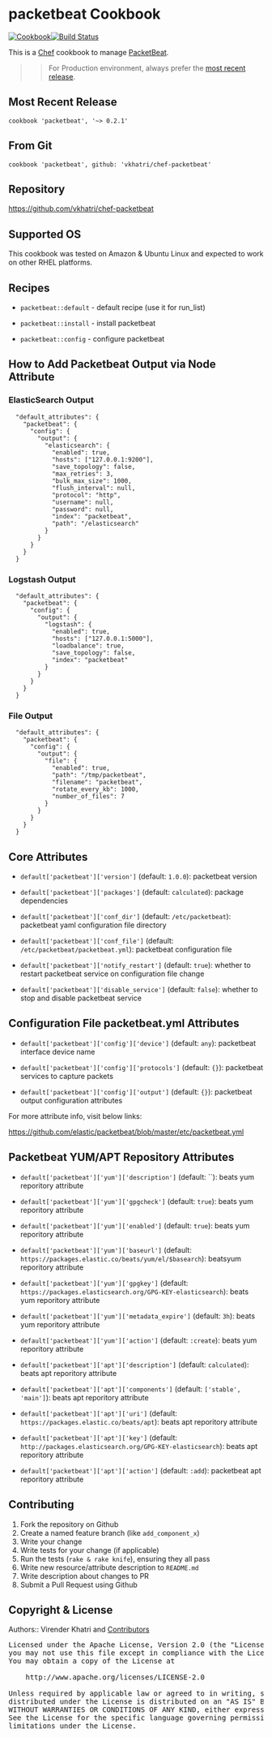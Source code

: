 packetbeat Cookbook
================

[![Cookbook](http://img.shields.io/badge/cookbook-v0.2.1-green.svg)](https://github.com/vkhatri/chef-packetbeat)[![Build Status](https://travis-ci.org/vkhatri/chef-packetbeat.svg?branch=master)](https://travis-ci.org/vkhatri/chef-packetbeat)

This is a [Chef] cookbook to manage [PacketBeat].


>> For Production environment, always prefer the [most recent release](https://supermarket.chef.io/cookbooks/packetbeat).


## Most Recent Release

```
cookbook 'packetbeat', '~> 0.2.1'
```

## From Git

```
cookbook 'packetbeat', github: 'vkhatri/chef-packetbeat'
```

## Repository

https://github.com/vkhatri/chef-packetbeat


## Supported OS

This cookbook was tested on Amazon & Ubuntu Linux and expected to work on other RHEL platforms.


## Recipes

- `packetbeat::default` - default recipe (use it for run_list)

- `packetbeat::install` - install packetbeat

- `packetbeat::config` - configure packetbeat


## How to Add Packetbeat Output via Node Attribute

### ElasticSearch Output

```
  "default_attributes": {
    "packetbeat": {
      "config": {
        "output": {
          "elasticsearch": {
		    "enabled": true,
			"hosts": ["127.0.0.1:9200"],
			"save_topology": false,
			"max_retries": 3,
			"bulk_max_size": 1000,
			"flush_interval": null,
			"protocol": "http",
			"username": null,
			"password": null,
			"index": "packetbeat",
			"path": "/elasticsearch"
          }
        }
      }
    }
  }

```


### Logstash Output

```
  "default_attributes": {
    "packetbeat": {
      "config": {
        "output": {
          "logstash": {
			"enabled": true,
			"hosts": ["127.0.0.1:5000"],
			"loadbalance": true,
			"save_topology": false,
			"index": "packetbeat"
          }
        }
      }
    }
  }

```

### File Output

```
  "default_attributes": {
    "packetbeat": {
      "config": {
        "output": {
          "file": {
			"enabled": true,
			"path": "/tmp/packetbeat",
			"filename": "packetbeat",
			"rotate_every_kb": 1000,
			"number_of_files": 7
          }
        }
      }
    }
  }

```


## Core Attributes

* `default['packetbeat']['version']` (default: `1.0.0`): packetbeat version

* `default['packetbeat']['packages']` (default: `calculated`): package dependencies

* `default['packetbeat']['conf_dir']` (default: `/etc/packetbeat`): packetbeat yaml configuration file directory

* `default['packetbeat']['conf_file']` (default: `/etc/packetbeat/packetbeat.yml`): packetbeat configuration file

* `default['packetbeat']['notify_restart']` (default: `true`): whether to restart packetbeat service on configuration file change

* `default['packetbeat']['disable_service']` (default: `false`): whether to stop and disable packetbeat service


## Configuration File packetbeat.yml Attributes

* `default['packetbeat']['config']['device']` (default: `any`): packetbeat interface device name

* `default['packetbeat']['config']['protocols']` (default: `{}`): packetbeat services to capture packets

* `default['packetbeat']['config']['output']` (default: `{}`): packetbeat output configuration attributes

For more attribute info, visit below links:

https://github.com/elastic/packetbeat/blob/master/etc/packetbeat.yml

## Packetbeat YUM/APT Repository Attributes

* `default['packetbeat']['yum']['description']` (default: ``): beats yum reporitory attribute

* `default['packetbeat']['yum']['gpgcheck']` (default: `true`): beats yum reporitory attribute

* `default['packetbeat']['yum']['enabled']` (default: `true`): beats yum reporitory attribute

* `default['packetbeat']['yum']['baseurl']` (default: `https://packages.elastic.co/beats/yum/el/$basearch`): beatsyum reporitory attribute

* `default['packetbeat']['yum']['gpgkey']` (default: `https://packages.elasticsearch.org/GPG-KEY-elasticsearch`): beats yum reporitory attribute

* `default['packetbeat']['yum']['metadata_expire']` (default: `3h`): beats yum reporitory attribute

* `default['packetbeat']['yum']['action']` (default: `:create`): beats yum reporitory attribute


* `default['packetbeat']['apt']['description']` (default: `calculated`): beats apt reporitory attribute

* `default['packetbeat']['apt']['components']` (default: `['stable', 'main']`): beats apt reporitory attribute

* `default['packetbeat']['apt']['uri']` (default: `https://packages.elastic.co/beats/apt`): beats apt reporitory attribute

* `default['packetbeat']['apt']['key']` (default: `http://packages.elasticsearch.org/GPG-KEY-elasticsearch`): beats apt reporitory attribute

* `default['packetbeat']['apt']['action']` (default: `:add`): packetbeat apt reporitory attribute


## Contributing

1. Fork the repository on Github
2. Create a named feature branch (like `add_component_x`)
3. Write your change
4. Write tests for your change (if applicable)
5. Run the tests (`rake & rake knife`), ensuring they all pass
6. Write new resource/attribute description to `README.md`
7. Write description about changes to PR
8. Submit a Pull Request using Github


## Copyright & License

Authors:: Virender Khatri and [Contributors]

<pre>
Licensed under the Apache License, Version 2.0 (the "License");
you may not use this file except in compliance with the License.
You may obtain a copy of the License at

    http://www.apache.org/licenses/LICENSE-2.0

Unless required by applicable law or agreed to in writing, software
distributed under the License is distributed on an "AS IS" BASIS,
WITHOUT WARRANTIES OR CONDITIONS OF ANY KIND, either express or implied.
See the License for the specific language governing permissions and
limitations under the License.
</pre>


[Chef]: https://www.chef.io/
[PacketBeat]: http://packetbeat.com
[Contributors]: https://github.com/vkhatri/chef-packetbeat/graphs/contributors
